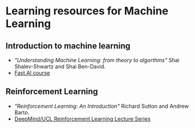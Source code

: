 # Learning resources for Machine Learning 

## Introduction to machine learning

- *"Understanding Machine Learning: from theory to algorthms"* Shai Shalev-Shwartz and Shai Ben-David. 
- <a href="https://course.fast.ai/" target="_blank">Fast.AI course</a> 

## Reinforcement Learning

- *"Reinforcement Learning: An Introduction"* Richard Sutton and Andrew Barto.
- <a href="https://www.deepmind.com/learning-resources/reinforcement-learning-lecture-series-2021" target="_blank">DeepMind/UCL Reinforcement Learning Lecture Series</a> 

